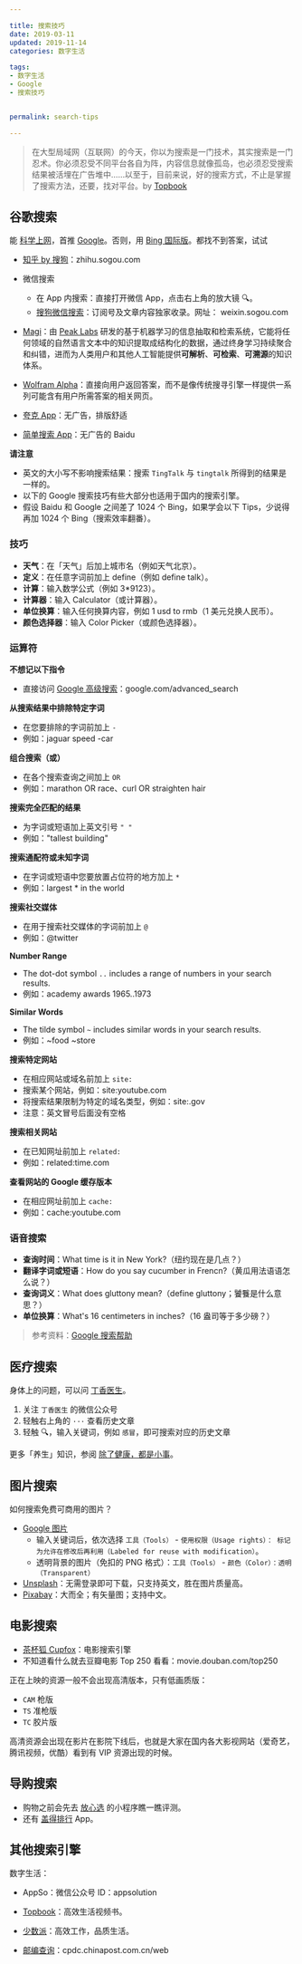 ```yaml
---

title: 搜索技巧  
date: 2019-03-11  
updated: 2019-11-14  
categories: 数字生活  

tags: 
- 数字生活
- Google
- 搜索技巧


permalink: search-tips 

---
```


> 在大型局域网（互联网）的今天，你以为搜索是一门技术，其实搜索是一门忍术。你必须忍受不同平台各自为阵，内容信息就像孤岛，也必须忍受搜索结果被活埋在广告堆中……以至于，目前来说，好的搜索方式，不止是掌握了搜索方法，还要，找对平台。by  [Topbook](https://topbook.cc/overview) 

<!-- more -->

## 谷歌搜索

能 [科学上网](https://tingtalk.me/fq)，首推 [Google](https://www.google.com/ncr/)。否则，用 [Bing 国际版](https://cn.bing.com/)。都找不到答案，试试

- [知乎 by 搜狗](https://zhihu.sogou.com/)：zhihu.sogou.com
- 微信搜索
	- 在 App 内搜索：直接打开微信 App，点击右上角的放大镜 🔍。
	- [搜狗微信搜索](https://weixin.sogou.com/)：订阅号及文章内容独家收录。网址： weixin.sogou.com

- [Magi](https://www.peak-labs.com/docs/zh/magi/intro)：由 [Peak Labs](https://www.peak-labs.com/) 研发的基于机器学习的信息抽取和检索系统，它能将任何领域的自然语言文本中的知识提取成结构化的数据，通过终身学习持续聚合和纠错，进而为人类用户和其他人工智能提供**可解析**、**可检索**、**可溯源**的知识体系。
- [Wolfram Alpha](https://www.wolframalpha.com/)：直接向用户返回答案，而不是像传统搜寻引擎一样提供一系列可能含有用户所需答案的相关网页。
- [夸克 App](https://www.myquark.cn/)：无广告，排版舒适
- [简单搜索 App](http://www.searchcraft.cn/)：无广告的 Baidu



**请注意**

- 英文的大小写不影响搜索结果：搜索 `TingTalk` 与 `tingtalk` 所得到的结果是一样的。
- 以下的 Google 搜索技巧有些大部分也适用于国内的搜索引擎。
- 假设 Baidu 和 Google 之间差了 1024 个 Bing，如果学会以下 Tips，少说得再加 1024 个 Bing（搜索效率翻番）。



### 技巧


- **天气**：在「天气」后加上城市名（例如天气北京）。
- **定义**：在任意字词前加上 define（例如 define talk）。
- **计算**：输入数学公式（例如 3*9123）。
- **计算器**：输入 Calculator（或计算器）。
- **单位换算**：输入任何换算内容，例如 1 usd to rmb（1 美元兑换人民币）。
- **颜色选择器**：输入 Color Picker（或颜色选择器）。


### 运算符

**不想记以下指令**
- 直接访问 [Google 高级搜索](https://www.google.com/advanced_search)：google.com/advanced_search


**从搜索结果中排除特定字词**
- 在您要排除的字词前加上 `-`
- 例如：jaguar speed -car

**组合搜索（或）**

- 在各个搜索查询之间加上 `OR`
- 例如：marathon OR race、curl OR straighten hair


**搜索完全匹配的结果**
- 为字词或短语加上英文引号 `" "`
- 例如："tallest building"


**搜索通配符或未知字词**
- 在字词或短语中您要放置占位符的地方加上 `*`
- 例如：largest * in the world


**搜索社交媒体**
- 在用于搜索社交媒体的字词前加上 `@`
- 例如：@twitter


**Number Range**
- The dot-dot symbol `..` includes a range of numbers in your search results.
- 例如：academy awards 1965..1973


**Similar Words**
- The tilde symbol `~` includes similar words in your search results.  
- 例如：~food ~store


**搜索特定网站**
- 在相应网站或域名前加上 `site:`
- 搜索某个网站，例如：site:youtube.com
- 将搜索结果限制为特定的域名类型，例如：site:.gov
- 注意：英文冒号后面没有空格


**搜索相关网站**
- 在已知网址前加上 `related:`
- 例如：related:time.com


**查看网站的 Google 缓存版本**
- 在相应网址前加上 `cache:`
- 例如：cache:youtube.com




### 语音搜索

- **查询时间**：What time is it in New York?（纽约现在是几点？）
- **翻译字词或短语**：How do you say cucumber in Frencn?（黄瓜用法语语怎么说？）
- **查询词义**：What does gluttony mean?（define gluttony；饕餮是什么意思？）
- **单位换算**：What's 16 centimeters in inches?（16 盎司等于多少磅？）



> 参考资料：[Google 搜索帮助](https://support.google.com/websearch)



## 医疗搜索

身体上的问题，可以问 [丁香医生](https://dxy.com/)。

1. 关注 `丁香医生` 的微信公众号
2. 轻触右上角的 `···` 查看历史文章
3. 轻触 🔍，输入关键词，例如 `感冒`，即可搜索对应的历史文章

更多「养生」知识，参阅 [除了健康，都是小事](https://tingtalk.me/health/)。





## 图片搜索

如何搜索免费可商用的图片？

- [Google 图片](https://images.google.com/)
	- 输入关键词后，依次选择 `工具（Tools）` - `使用权限（Usage rights）： 标记为允许在修改后再利用（Labeled for reuse with modification）`。
	- 透明背景的图片（免扣的 PNG 格式）：`工具（Tools）` - `颜色（Color）：透明（Transparent）`
- [Unsplash](https://unsplash.com/)：无需登录即可下载，只支持英文，胜在图片质量高。
- [Pixabay](https://pixabay.com/zh/)：大而全；有矢量图；支持中文。







## **电影搜索**

- [茶杯狐 Cupfox](https://www.cupfox.com/)：电影搜索引擎
- 不知道看什么就去豆瓣电影 Top 250 看看：movie.douban.com/top250


正在上映的资源一般不会出现高清版本，只有低画质版：

- `CAM` 枪版
- `TS` 准枪版
- `TC` 胶片版

高清资源会出现在影片在影院下线后，也就是大家在国内各大影视网站（爱奇艺，腾讯视频，优酷）看到有 VIP 资源出现的时候。



## 导购搜索

- 购物之前会先去 [放心选](https://m.fangxin.com/#/) 的小程序瞧一瞧评测。
- 还有 [盖得排行](https://www.guiderank.org/) App。



## 其他搜索引擎

数字生活：
- AppSo：微信公众号 ID：appsolution
- [Topbook](https://topbook.cc/overview)：高效生活视频书。
- [少数派](https://sspai.com/)：高效工作，品质生活。




- [邮编查询](http://cpdc.chinapost.com.cn/web/)：cpdc.chinapost.com.cn/web


